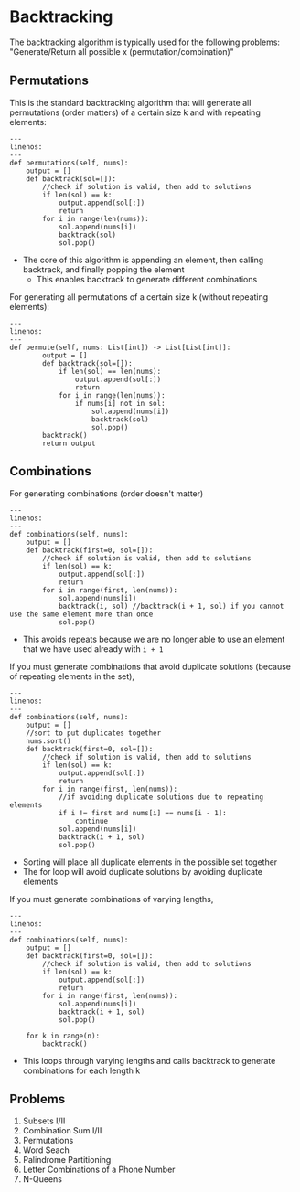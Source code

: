 # Backtracking
The backtracking algorithm is typically used for the following problems: "Generate/Return all possible x (permutation/combination)"

## Permutations
This is the standard backtracking algorithm that will generate all permutations (order matters) of a certain size k and with repeating elements:
```{code-block} python
---
linenos:
---
def permutations(self, nums):
    output = []
    def backtrack(sol=[]):
        //check if solution is valid, then add to solutions
        if len(sol) == k:
            output.append(sol[:])
            return
        for i in range(len(nums)):
            sol.append(nums[i])
            backtrack(sol)
            sol.pop()
```
- The core of this algorithm is appending an element, then calling backtrack, and finally popping the element
    - This enables backtrack to generate different combinations 

For generating all permutations of a certain size k (without repeating elements):
```{code-block} python
---
linenos:
---
def permute(self, nums: List[int]) -> List[List[int]]:
        output = []
        def backtrack(sol=[]):
            if len(sol) == len(nums):
                output.append(sol[:])
                return
            for i in range(len(nums)):
                if nums[i] not in sol:
                    sol.append(nums[i])
                    backtrack(sol)
                    sol.pop()
        backtrack()
        return output
```

## Combinations
For generating combinations (order doesn't matter)
```{code-block} python
---
linenos:
---
def combinations(self, nums):
    output = []
    def backtrack(first=0, sol=[]):
        //check if solution is valid, then add to solutions
        if len(sol) == k:
            output.append(sol[:])
            return
        for i in range(first, len(nums)):
            sol.append(nums[i])
            backtrack(i, sol) //backtrack(i + 1, sol) if you cannot use the same element more than once
            sol.pop()
```
- This avoids repeats because we are no longer able to use an element that we have used already with `i + 1`

If you must generate combinations that avoid duplicate solutions (because of repeating elements in the set),
```{code-block} python
---
linenos:
---
def combinations(self, nums):
    output = []
    //sort to put duplicates together
    nums.sort()
    def backtrack(first=0, sol=[]):
        //check if solution is valid, then add to solutions
        if len(sol) == k:
            output.append(sol[:])
            return
        for i in range(first, len(nums)):
            //if avoiding duplicate solutions due to repeating elements 
            if i != first and nums[i] == nums[i - 1]:
                continue
            sol.append(nums[i])
            backtrack(i + 1, sol)
            sol.pop()

```
- Sorting will place all duplicate elements in the possible set together
- The for loop will avoid duplicate solutions by avoiding duplicate elements

If you must generate combinations of varying lengths,
```{code-block} python
---
linenos:
---
def combinations(self, nums):
    output = []
    def backtrack(first=0, sol=[]):
        //check if solution is valid, then add to solutions
        if len(sol) == k:
            output.append(sol[:])
            return
        for i in range(first, len(nums)):
            sol.append(nums[i])
            backtrack(i + 1, sol)
            sol.pop()

    for k in range(n):
        backtrack()
```
- This loops through varying lengths and calls backtrack to generate combinations for each length k

## Problems
1. Subsets I/II
2. Combination Sum I/II
3. Permutations
4. Word Seach
5. Palindrome Partitioning
6. Letter Combinations of a Phone Number
7. N-Queens
